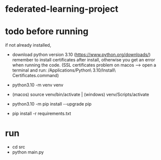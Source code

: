 # federated-learning-project

# todo before running

if not already installed,

- download python version 3.10 (https://www.python.org/downloads/)
  remember to install certificates after install, otherwise you get an error when running the code.
  (SSL certificates problem on macos --> open a terminal and run: /Applications/Python\ 3.10/Install\ Certificates.command)

- python3.10 -m venv venv
- (macos) source venv/bin/activate | (windows) venv/Scripts/activate
- python3.10 -m pip install --upgrade pip
- pip install -r requirements.txt

# run

- cd src
- python main.py
